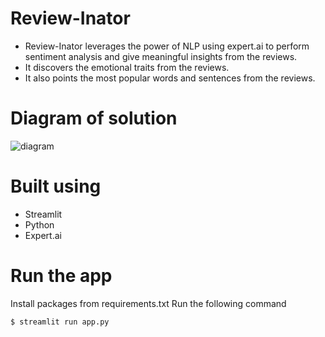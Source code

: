 # Review-Inator
- Review-Inator leverages the power of NLP using expert.ai to perform sentiment analysis and give meaningful insights from the reviews.
- It discovers the emotional traits from the reviews.
- It also points the most popular words and sentences from the reviews.

# Diagram of solution
![diagram](https://user-images.githubusercontent.com/66618556/198310058-8fa97dec-e634-4876-9341-5f4b874dbf3a.png)

# Built using
- Streamlit
- Python
- Expert.ai

# Run the app

Install packages from requirements.txt
Run the following command

    $ streamlit run app.py

